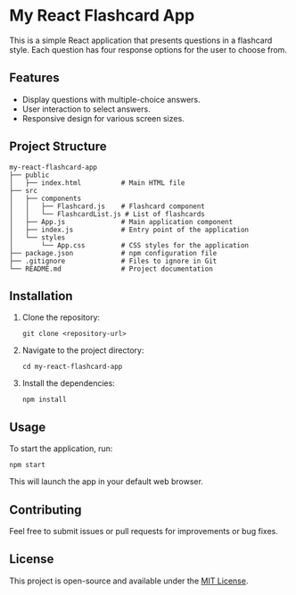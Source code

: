 # My React Flashcard App

This is a simple React application that presents questions in a flashcard style. Each question has four response options for the user to choose from.

## Features

- Display questions with multiple-choice answers.
- User interaction to select answers.
- Responsive design for various screen sizes.

## Project Structure

```
my-react-flashcard-app
├── public
│   ├── index.html          # Main HTML file
├── src
│   ├── components
│   │   ├── Flashcard.js    # Flashcard component
│   │   └── FlashcardList.js # List of flashcards
│   ├── App.js              # Main application component
│   ├── index.js            # Entry point of the application
│   └── styles
│       └── App.css         # CSS styles for the application
├── package.json            # npm configuration file
├── .gitignore              # Files to ignore in Git
└── README.md               # Project documentation
```

## Installation

1. Clone the repository:
   ```
   git clone <repository-url>
   ```
2. Navigate to the project directory:
   ```
   cd my-react-flashcard-app
   ```
3. Install the dependencies:
   ```
   npm install
   ```

## Usage

To start the application, run:
```
npm start
```
This will launch the app in your default web browser.

## Contributing

Feel free to submit issues or pull requests for improvements or bug fixes. 

## License

This project is open-source and available under the [MIT License](LICENSE).